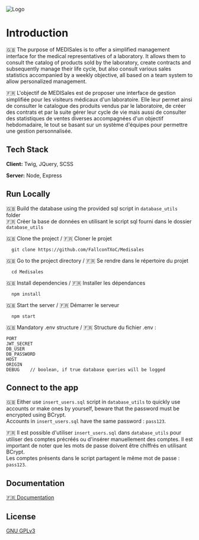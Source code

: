 ![Logo](https://i.ibb.co/WKRkbzC/MEDISales-white-BGv2.png)



# Introduction

🇬🇧
The purpose of MEDISales is to offer a simplified management interface for the medical representatives of a laboratory. It allows them to consult the catalog of products sold by the laboratory, create contracts and subsequently manage their life cycle, but also consult various sales statistics accompanied by a weekly objective, all based on a team system to allow personalized management.

🇫🇷 
L'objectif de MEDISales est de proposer une interface de gestion simplifiée pour les visiteurs médicaux d'un laboratoire. Elle leur permet ainsi de consulter le catalogue des produits vendus par le laboratoire, de créer des contrats et par la suite gérer leur cycle de vie mais aussi de consulter des statistiques de ventes diverses accompagnées d'un objectif hebdomadaire, le tout se basant sur un système d'équipes pour permettre une gestion personnalisée.
## Tech Stack

**Client:** Twig, JQuery, SCSS

**Server:** Node, Express


## Run Locally

🇬🇧 Build the database using the provided sql script in `database_utils` folder  
🇫🇷 Créer la base de données en utilisant le script sql fourni dans le dossier `database_utils`

🇬🇧 Clone the project / 🇫🇷 Cloner le projet

```
  git clone https://github.com/FallconTXoC/Medisales
```

🇬🇧 Go to the project directory / 🇫🇷 Se rendre dans le répertoire du projet

```
  cd Medisales
```

🇬🇧 Install dependencies / 🇫🇷 Installer les dépendances

```
  npm install
```

🇬🇧 Start the server / 🇫🇷 Démarrer le serveur

```
  npm start
```

🇬🇧 Mandatory .env structure / 🇫🇷 Structure du fichier .env :

```
PORT
JWT_SECRET
DB_USER
DB_PASSWORD
HOST
ORIGIN
DEBUG    // boolean, if true database queries will be logged
```

## Connect to the app

🇬🇧 Either use `insert_users.sql` script in `database_utils` to quickly use accounts or make ones by yourself, beware that the password must be encrypted using BCrypt.  
Accounts in `insert_users.sql` have the same password : `pass123`.

🇫🇷 Il est possible d'utiliser `insert_users.sql` dans `database_utils` pour utiliser des comptes précréés ou d'insérer manuellement des comptes. Il est important de noter que les mots de passe doivent être chiffrés en utilisant BCrypt.  
Les comptes présents dans le script partagent le même mot de passe : `pass123`.

## Documentation

[🇫🇷 Documentation](https://docdro.id/NajOId5)


## License

[GNU GPLv3](https://choosealicense.com/licenses/gpl-3.0/)

